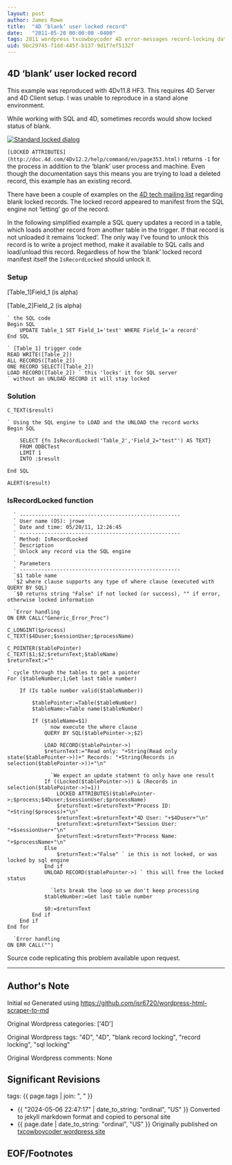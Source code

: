 ```yaml
---
layout: post
author: James Rowe
title:  "4D ‘blank’ user locked record"
date:   "2011-05-20 00:00:00 -0400"
tags: 2011 wordpress txcowboycoder 4D error-messages record-locking database
uid: 9bc29745-f1dd-445f-b137-9d1f7ef5132f
---
```



## 4D ‘blank’ user locked record


This example was reproduced with 4Dv11.8 HF3. This requires 4D Server and 4D Client setup. I was unable to reproduce in a stand alone environment.


While working with SQL and 4D, sometimes records would show locked status of blank.


[![Standard locked dialog](https://txcowboycoder.files.wordpress.com/2011/05/blank_user_locked.png?w=500&h=263 "blank_user_locked")](http://txcowboycoder.files.wordpress.com/2011/05/blank_user_locked.png)


`[LOCKED ATTRIBUTES](http://doc.4d.com/4Dv12.2/help/command/en/page353.html)` returns `-1` for the process in addition to the ‘blank’ user process and machine. Even though the documentation says this means you are trying to load a deleted record, this example has an existing record.


There have been a couple of examples on the [4D tech mailing list](http://permalink.gmane.org/gmane.comp.lang.inug-4d.tech/109025) regarding blank locked records. The locked record appeared to manifest from the SQL engine not ‘letting’ go of the record.


In the following simplified example a SQL query updates a record in a table, which loads another record from another table in the trigger. If that record is not unloaded it remains ‘locked’. The only way I’ve found to unlock this record is to write a project method, make it available to SQL calls and load/unload this record. Regardless of how the ‘blank’ locked record manifest itself the `IsRecordLocked` should unlock it.


### Setup


[Table\_1]Field\_1 (is alpha)  

 [Table\_2]Field\_2 (is alpha)



```
` the SQL code
Begin SQL
	UPDATE Table_1 SET Field_1='test' WHERE Field_1='a record'
End SQL

` [Table_1] trigger code
READ WRITE([Table_2])
ALL RECORDS([Table_2])
ONE RECORD SELECT([Table_2])
LOAD RECORD([Table_2]) ` this 'locks' it for SQL server
` without an UNLOAD RECORD it will stay locked

```

### Solution



```
C_TEXT($result)

` Using the SQL engine to LOAD and the UNLOAD the record works
Begin SQL

	SELECT {fn IsRecordLocked('Table_2','Field_2="test"') AS TEXT}
	FROM ODBCTest
	LIMIT 1
	INTO :$result

End SQL

ALERT($result)

```

### IsRecordLocked function



```
  ` ----------------------------------------------------
  ` User name (OS): jrowe
  ` Date and time: 05/20/11, 12:26:45
  ` ----------------------------------------------------
  ` Method: IsRecordLocked
  ` Description
  ` Unlock any record via the SQL engine
  `
  ` Parameters
  ` ----------------------------------------------------
  `$1 table name
  `$2 where clause supports any type of where clause (executed with QUERY BY SQL)
  `$0 returns string "False" if not locked (or success), "" if error, otherwise locked information

  `Error handling
ON ERR CALL("Generic_Error_Proc")

C_LONGINT($process)
C_TEXT($4Duser;$sessionUser;$processName)

C_POINTER($tablePointer)
C_TEXT($1;$2;$returnText;$tableName)
$returnText:=""

` cycle through the tables to get a pointer
For ($tableNumber;1;Get last table number)

	If (Is table number valid($tableNumber))

		$tablePointer:=Table($tableNumber)
		$tableName:=Table name($tableNumber)

		If ($tableName=$1)
			` now execute the where clause
			QUERY BY SQL($tablePointer->;$2)

			LOAD RECORD($tablePointer->)
			$returnText:="Read only: "+String(Read only state($tablePointer->))+" Records: "+String(Records in selection($tablePointer->))+"\n"

			  `We expect an update statment to only have one result
			If ((Locked($tablePointer->)) & (Records in selection($tablePointer->)=1))
				LOCKED ATTRIBUTES($tablePointer->;$process;$4Duser;$sessionUser;$processName)
				$returnText:=$returnText+"Process ID: "+String($process)+"\n"
				$returnText:=$returnText+"4D User: "+$4Duser+"\n"
				$returnText:=$returnText+"Session User: "+$sessionUser+"\n"
				$returnText:=$returnText+"Process Name: "+$processName+"\n"
			Else
				$returnText:="False" ` ie this is not locked, or was locked by sql engine
			End if
			UNLOAD RECORD($tablePointer->) ` this will free the locked status

			  `lets break the loop so we don't keep processing
			$tableNumber:=Get last table number

			$0:=$returnText
		End if
	End if
End for

  `Error handling
ON ERR CALL("")

```

Source code replicating this problem available upon request.




---

## Author's Note

Initial `md` Generated using <https://github.com/jsr6720/wordpress-html-scraper-to-md>

Original Wordpress categories: ['4D']

Original Wordpress tags: "4D", "4D", "blank record locking", "record locking", "sql locking"

Original Wordpress comments: None

## Significant Revisions

tags: {{ page.tags | join: ", " }} <!-- todo move this somewhere -->

- {{ "2024-05-06 22:47:17" | date_to_string: "ordinal", "US" }} Converted to jekyll markdown format and copied to personal site
- {{ page.date | date_to_string: "ordinal", "US" }} Originally published on [txcowboycoder wordpress site](https://txcowboycoder.wordpress.com/2011/05/20/4d-blank-user-locked-record/)

## EOF/Footnotes

